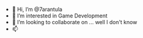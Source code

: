 - 👋 Hi, I’m @7arantula
- 👀 I’m interested in Game Development
- 💞️ I’m looking to collaborate on ... well I don't know
- 📫

<!---
7arantula/7arantula is a ✨ special ✨ repository because its `README.md` (this file) appears on your GitHub profile.
You can click the Preview link to take a look at your changes.
--->
